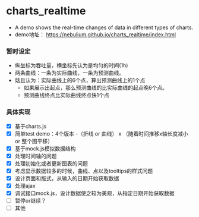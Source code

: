# charts_realtime
- A demo shows the real-time changes of data in different types of charts.
- demo地址： <https://nebulium.github.io/charts_realtime/index.html>

### 暂时设定
- 纵坐标为吞吐量，横坐标先认为是均匀的时间(1h)
- 两条曲线：一条为实际曲线，一条为预测曲线。
- 姑且认为：实际曲线上的6个点，算出预测曲线上的1个点
    - 如果展示出起点，那么预测曲线的比实际曲线的起点晚6个点。
    - 预测曲线终点比实际曲线终点快1个点

### 具体实现
- [x] 基于charts.js
- [x] 简单test demo：4个版本 -（折线 or 曲线） x （随着时间推移x轴长度减小 or 整个图平移）
- [x] 基于mock.js模拟数据结构
- [x] 处理时间轴的问题
- [x] 处理初始化或者更新图表的问题
- [x] 考虑显示数据较多的时候，曲线、点以及tooltips的样式问题
- [x] 设计页面和版式，从输入的日期开始获取数据
- [x] 处理ajax
- [x] 调试接口mock.js，设计数据使之较为美观，从指定日期开始获取数据
- [ ] 暂停or继续？
- [ ] 其他
